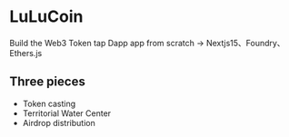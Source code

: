 # LuLuCoin
Build the Web3 Token tap Dapp app from scratch -> Nextjs15、Foundry、Ethers.js

## Three pieces
- Token casting
- Territorial Water Center
- Airdrop distribution
